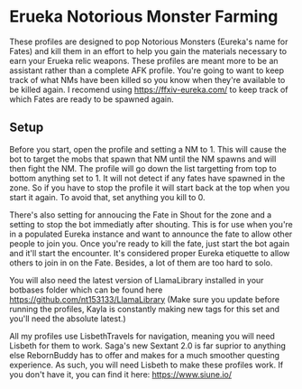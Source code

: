 # Erueka Notorious Monster Farming

These profiles are designed to pop Notorious Monsters (Eureka's name for Fates) and kill them in an effort to help you gain the materials necessary to earn your Erueka relic weapons.
These profiles are meant more to be an assistant rather than a complete AFK profile. You're going to want to keep track of what NMs have been killed so you know when they're available to be killed again.
I recomend using https://ffxiv-eureka.com/ to keep track of which Fates are ready to be spawned again.

## Setup

Before you start, open the profile and setting a NM to 1. This will cause the bot to target the mobs that spawn that NM until the NM spawns and will then fight the NM. 
The profile will go down the list targetting from top to bottom anything set to 1. It will not detect if any fates have spawned in the zone.
So if you have to stop the profile it will start back at the top when you start it again. To avoid that, set anything you kill to 0.

There's also setting for annoucing the Fate in Shout for the zone and a setting to stop the bot immediatly after shouting. This is for use when you're in a populated Eureka instance and want to announce the fate to allow other people to join you. Once you're ready to kill the fate, just start the bot again and it'll start the encounter.
It's considered proper Eureka etiquette to allow others to join in on the Fate. Besides, a lot of them are too hard to solo.

You will also need the latest version of LlamaLibrary installed in your botbases folder which can be found here https://github.com/nt153133/LlamaLibrary
(Make sure you update before running the profiles, Kayla is constantly making new tags for this set and you'll need the absolute latest.)

All my profiles use LisbethTravels for navigation, meaning you will need Lisbeth for them to work. Saga's new Sextant 2.0 is far suprior to anything else RebornBuddy has to offer and makes for a much smoother questing experience. As such, you will need Lisbeth to make these profiles work. If you don't have it, you can find it here: https://www.siune.io/
